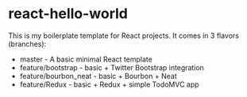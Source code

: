 # react-hello-world

This is my boilerplate template for React projects.
It comes in 3 flavors (branches):
* master - A basic minimal React template
* feature/bootstrap - basic + Twitter Bootstrap integration
* feature/bourbon_neat - basic + Bourbon + Neat
* feature/Redux - basic + Redux + simple TodoMVC app
